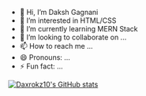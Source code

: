 - 👋 Hi, I’m Daksh Gagnani
- 👀 I’m interested in HTML/CSS
- 🌱 I’m currently learning MERN Stack
- 💞️ I’m looking to collaborate on ...
- 📫 How to reach me ...
- 😄 Pronouns: ...
- ⚡ Fun fact: ...

[![Daxrokz10's GitHub stats](https://github-readme-stats.vercel.app/api?username=Daxrokz10)](https://github.com/anuraghazra/github-readme-stats)
<!---
Daxrokz10/Daxrokz10 is a ✨ special ✨ repository because its `README.md` (this file) appears on your GitHub profile.
You can click the Preview link to take a look at your changes.
--->
